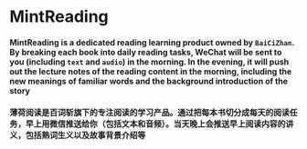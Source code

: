 # MintReading
#### MintReading is a dedicated reading learning product owned by `BaiCiZhan`. By breaking each book into daily reading tasks, WeChat will be sent to you (including `text` and `audio`) in the morning. In the evening, it will push out the lecture notes of the reading content in the morning, including the new meanings of familiar words and the background introduction of the story

#### 薄荷阅读是百词斩旗下的专注阅读的学习产品。通过把每本书切分成每天的阅读任务，早上用微信推送给你（包括文本和音频）。当天晚上会推送早上阅读内容的讲义，包括熟词生义以及故事背景介绍等
